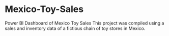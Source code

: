 # Mexico-Toy-Sales

Power BI Dashboard of Mexico Toy Sales 
This project was compiled using a sales and inventory data of a fictious chain of toy stores in Mexico. 
